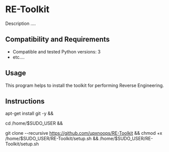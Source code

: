 RE-Toolkit
============

Description ....

Compatibility and Requirements
------------------------------
* Compatible and tested Python versions: 3
* etc....

Usage
-----
This program helps to install the toolkit for performing Reverse Engineering. 

Instructions
-----


apt-get install git -y && 

cd /home/$SUDO_USER && 


git clone --recursive https://github.com/upxnoops/RE-Toolkit && chmod +x /home/$SUDO_USER/RE-Toolkit/setup.sh && /home/$SUDO_USER/RE-Toolkit/setup.sh
